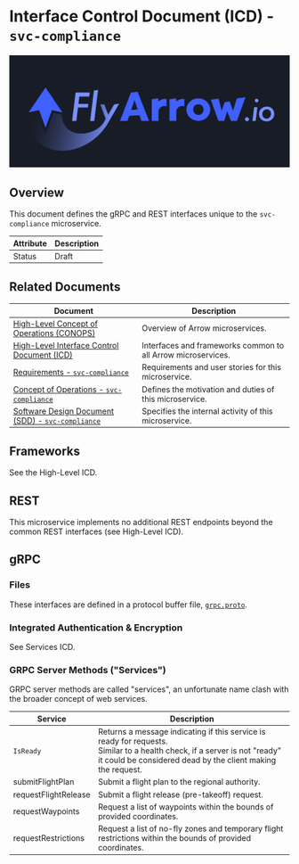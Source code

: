 # Interface Control Document (ICD) - `svc-compliance`

<center>

<img src="https://github.com/Arrow-air/tf-github/raw/main/src/templates/doc-banner-services.png" />

</center>

## Overview

This document defines the gRPC and REST interfaces unique to the `svc-compliance` microservice.

Attribute | Description
--- | ---
Status | Draft

## Related Documents

Document | Description
--- | ---
[High-Level Concept of Operations (CONOPS)](https://github.com/Arrow-air/se-services/blob/develop/docs/conops.md) | Overview of Arrow microservices.
[High-Level Interface Control Document (ICD)](https://github.com/Arrow-air/se-services/blob/develop/docs/icd.md)  | Interfaces and frameworks common to all Arrow microservices.
[Requirements - `svc-compliance`](https://nocodb.arrowair.com/dashboard/#/nc/view/d1bb0a51-e22f-4b91-b1c5-66f11f4f861b) | Requirements and user stories for this microservice.
[Concept of Operations - `svc-compliance`](./conops.md) | Defines the motivation and duties of this microservice.
[Software Design Document (SDD) - `svc-compliance`](./sdd.md) | Specifies the internal activity of this microservice.

## Frameworks

See the High-Level ICD.

## REST

This microservice implements no additional REST endpoints beyond the common REST interfaces (see High-Level ICD).

## gRPC

### Files

These interfaces are defined in a protocol buffer file, [`grpc.proto`](../proto/grpc.proto).

### Integrated Authentication & Encryption

See Services ICD.

### GRPC Server Methods ("Services")

GRPC server methods are called "services", an unfortunate name clash with the broader concept of web services.

| Service | Description |
| ---- | ---- |
| `IsReady` | Returns a message indicating if this service is ready for requests.<br>Similar to a health check, if a server is not "ready" it could be considered dead by the client making the request.
| submitFlightPlan | Submit a flight plan to the regional authority.
| requestFlightRelease | Submit a flight release (pre-takeoff) request.
| requestWaypoints | Request a list of waypoints within the bounds of provided coordinates.
| requestRestrictions | Request a list of no-fly zones and temporary flight restrictions within the bounds of provided coordinates.
